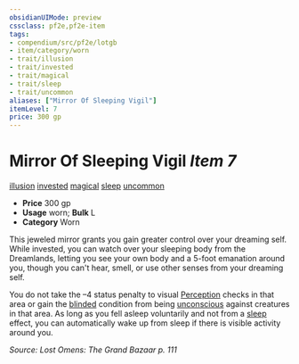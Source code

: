 ```yaml
---
obsidianUIMode: preview
cssclass: pf2e,pf2e-item
tags:
- compendium/src/pf2e/lotgb
- item/category/worn
- trait/illusion
- trait/invested
- trait/magical
- trait/sleep
- trait/uncommon
aliases: ["Mirror Of Sleeping Vigil"]
itemLevel: 7
price: 300 gp
---
```

# Mirror Of Sleeping Vigil *Item 7*  
[illusion](../../../rules/traits/illusion.md)  [invested](../../../rules/traits/invested.md)  [magical](../../../rules/traits/magical.md)  [sleep](../../../rules/traits/sleep.md)  [uncommon](../../../rules/traits/uncommon.md)  

- **Price** 300 gp
- **Usage** worn; **Bulk** L
- **Category** Worn

This jeweled mirror grants you gain greater control over your dreaming self. While invested, you can watch over your sleeping body from the Dreamlands, letting you see your own body and a 5-foot emanation around you, though you can't hear, smell, or use other senses from your dreaming self.

You do not take the –4 status penalty to visual [Perception](../../skills.md#Perception) checks in that area or gain the [blinded](../../../rules/conditions.md#Blinded) condition from being [unconscious](../../../rules/conditions.md#Unconscious) against creatures in that area. As long as you fell asleep voluntarily and not from a [sleep](../../../rules/traits/sleep.md) effect, you can automatically wake up from sleep if there is visible activity around you.

*Source: Lost Omens: The Grand Bazaar p. 111*